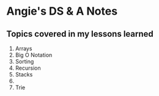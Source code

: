 # Angie's DS & A Notes

<h2>Topics covered in my lessons learned</h2>
<ol>
<li>Arrays</li>
<li>Big O Notation</li>
<li>Sorting</li>
<li>Recursion</li>
<li>Stacks</li>
<li><Queues</li>
<li>Trie</li>
</ol>
